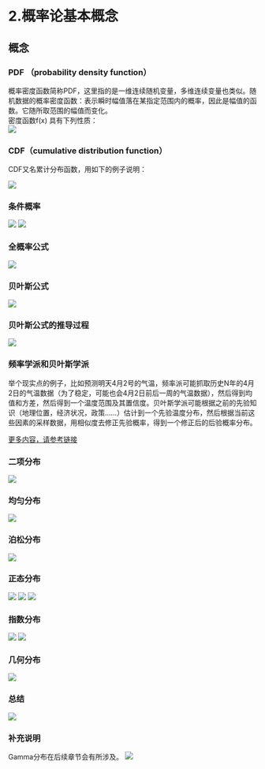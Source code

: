 # 2.概率论基本概念
## 概念
### PDF （probability density function）

概率密度函数简称PDF，这里指的是一维连续随机变量，多维连续变量也类似。随机数据的概率密度函数：表示瞬时幅值落在某指定范围内的概率，因此是幅值的函数。它随所取范围的幅值而变化。  
密度函数f(x) 具有下列性质：  
![](https://github.com/bobkentt/Learning-machine-from-scratch-pic/blob/master/math_base/pic/49.png)

### CDF（cumulative distribution function）
CDF又名累计分布函数，用如下的例子说明：




![](https://github.com/bobkentt/Learning-machine-from-scratch-pic/blob/master/math_base/pic/48.png)


### 条件概率

![](https://github.com/bobkentt/Learning-machine-from-scratch-pic/blob/master/math_base/pic/1.png)
![](https://github.com/bobkentt/Learning-machine-from-scratch-pic/blob/master/math_base/pic/list.png)

### 全概率公式

![](https://github.com/bobkentt/Learning-machine-from-scratch-pic/blob/master/math_base/pic/3.png)

### 贝叶斯公式

![](https://github.com/bobkentt/Learning-machine-from-scratch-pic/blob/master/math_base/pic/4.png)


### 贝叶斯公式的推导过程

![](https://github.com/bobkentt/Learning-machine-from-scratch-pic/blob/master/math_base/pic/5.png)

### 频率学派和贝叶斯学派
举个现实点的例子，比如预测明天4月2号的气温，频率派可能抓取历史N年的4月2日的气温数据（为了稳定，可能也会4月2日前后一周的气温数据），然后得到均值和方差，然后得到一个温度范围及其置信度。贝叶斯学派可能根据之前的先验知识（地理位置，经济状况，政策……）估计到一个先验温度分布，然后根据当前这些因素的采样数据，用相似度去修正先验概率，得到一个修正后的后验概率分布。

[更多内容，请参考链接](http://www.tuicool.com/articles/AfaU3ay)

### 二项分布
![](https://github.com/bobkentt/Learning-machine-from-scratch-pic/blob/master/math_base/pic/10.png)

### 均匀分布

![](https://github.com/bobkentt/Learning-machine-from-scratch-pic/blob/master/math_base/pic/8.png)

### 泊松分布
![](https://github.com/bobkentt/Learning-machine-from-scratch-pic/blob/master/math_base/pic/posong.png)

### 正态分布

![](https://github.com/bobkentt/Learning-machine-from-scratch-pic/blob/master/math_base/pic/zhengtai1.png)
![](https://github.com/bobkentt/Learning-machine-from-scratch-pic/blob/master/math_base/pic/zhengtai2.png)
![](https://github.com/bobkentt/Learning-machine-from-scratch-pic/blob/master/math_base/pic/zhengtai3.png)


### 指数分布

![](https://github.com/bobkentt/Learning-machine-from-scratch-pic/blob/master/math_base/pic/zhishu1.png)
![](https://github.com/bobkentt/Learning-machine-from-scratch-pic/blob/master/math_base/pic/zhishu2.png)

### 几何分布
![](https://github.com/bobkentt/Learning-machine-from-scratch-pic/blob/master/math_base/pic/11.png)

### 总结
![](https://github.com/bobkentt/Learning-machine-from-scratch-pic/blob/master/math_base/pic/sum.png)

### 补充说明
Gamma分布在后续章节会有所涉及。
![](https://github.com/bobkentt/Learning-machine-from-scratch-pic/blob/master/math_base/pic/gamma.png)
